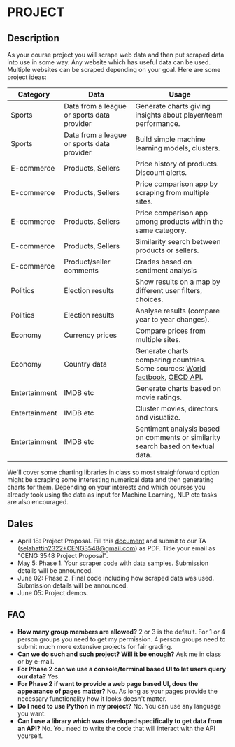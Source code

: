# PROJECT

## Description 

As your course project you will scrape web data and then put scraped data into use in some way. Any website which has useful data can be used. Multiple websites can be scraped depending on your goal. Here are some project ideas:

| Category      | Data          | Usage
| ------------- | ------------- | -------------
| Sports  | Data from a league or sports data provider | Generate charts giving insights about player/team performance. 
| Sports  | Data from a league or sports data provider | Build simple machine learning models, clusters.
| E-commerce  | Products, Sellers  | Price history of products. Discount alerts.
| E-commerce  | Products, Sellers  | Price comparison app by scraping from multiple sites.
| E-commerce  | Products, Sellers  | Price comparison app among products within the same category.
| E-commerce  | Products, Sellers  | Similarity search between products or sellers.
| E-commerce  | Product/seller comments  | Grades based on sentiment analysis
| Politics  | Election results  | Show results on a map by different user filters, choices.
| Politics  | Election results  | Analyse results (compare year to year changes).
| Economy   | Currency prices   | Compare prices from multiple sites.
| Economy   | Country data      | Generate charts comparing countries. Some sources: [World factbook](https://www.cia.gov/the-world-factbook/countries/), [OECD API](https://data.oecd.org/api/).
| Entertainment   | IMDB etc   | Generate charts based on movie ratings.
| Entertainment   | IMDB etc   | Cluster movies, directors and visualize.
| Entertainment   | IMDB etc   | Sentiment analysis based on comments or similarity search based on textual data.


We'll cover some charting libraries in class so most straighforward option might be scraping some interesting numerical data and then generating charts for them. Depending on your interests and which courses you already took using the data as input for Machine Learning, NLP etc tasks are also encouraged.  

## Dates

* April 18: Project Proposal. Fill this [document](https://docs.google.com/document/d/1cB7ISZ5CHAwrPTyPsO-hWCjjTuNm1JhgvNlhB-Oh0m8/edit?usp=sharing) and submit to our TA (selahattin2322+CENG3548@gmail.com) as PDF. Title your email as "CENG 3548 Project Proposal". 
* May 5: Phase 1. Your scraper code with data samples. Submission details will be announced.
* June 02: Phase 2. Final code including how scraped data was used. Submission details will be announced.
* June 05: Project demos.

## FAQ

- **How many group members are allowed?** 2 or 3 is the default. For 1 or 4 person groups you need to get my permission. 4 person groups need to submit much more extensive projects for fair grading.
- **Can we do such and such project? Will it be enough?** Ask me in class or by e-mail.  
- **For Phase 2 can we use a console/terminal based UI to let users query our data?** Yes.
- **For Phase 2 if want to provide a web page based UI, does the appearance of pages matter?** No. As long as your pages provide the necessary functionality how it looks doesn't matter.
- **Do I need to use Python in my project?** No. You can use any language you want.
- **Can I use a library which was developed specifically to get data from an API?** No. You need to write the code that will interact with the API yourself.

